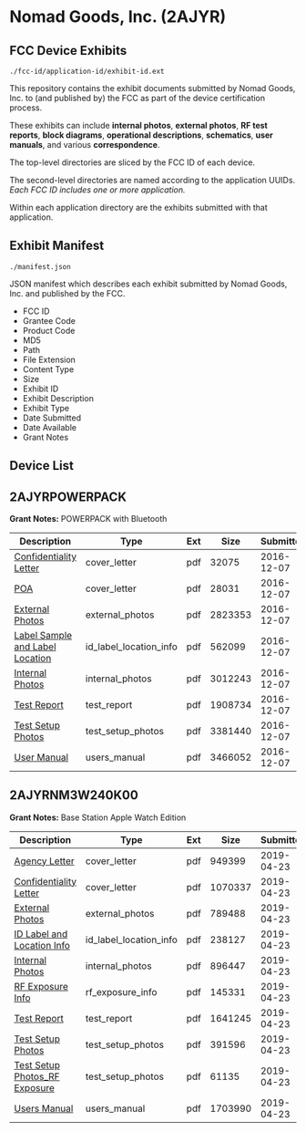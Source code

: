# Nomad Goods, Inc. (2AJYR)
## FCC Device Exhibits

```
./fcc-id/application-id/exhibit-id.ext
```

This repository contains the exhibit documents submitted by Nomad Goods, Inc. to (and published by) the FCC as part of the device certification process.

These exhibits can include **internal photos**, **external photos**, **RF test reports**, **block diagrams**, **operational descriptions**, **schematics**, **user manuals**, and various **correspondence**.

The top-level directories are sliced by the FCC ID of each device.

The second-level directories are named according to the application UUIDs. *Each FCC ID includes one or more application.*

Within each application directory are the exhibits submitted with that application. 

## Exhibit Manifest

```
./manifest.json
```

JSON manifest which describes each exhibit submitted by Nomad Goods, Inc. and published by the FCC.

- FCC ID
- Grantee Code
- Product Code
- MD5
- Path
- File Extension
- Content Type
- Size
- Exhibit ID
- Exhibit Description
- Exhibit Type
- Date Submitted
- Date Available
- Grant Notes

## Device List
## 2AJYRPOWERPACK
**Grant Notes:** POWERPACK with Bluetooth

| Description | Type | Ext | Size | Submitted | Available |
| ----------- | ---- | --- | ---- | --------- | --------- |
| [Confidentiality Letter](2AJYRPOWERPACK/7dc11cab64f8623285c45702eacdd1c2/3220464.pdf) | cover_letter | pdf | 32075 | 2016-12-07 | 2016-12-07 |
| [POA](2AJYRPOWERPACK/7dc11cab64f8623285c45702eacdd1c2/3220465.pdf) | cover_letter | pdf | 28031 | 2016-12-07 | 2016-12-07 |
| [External Photos](2AJYRPOWERPACK/7dc11cab64f8623285c45702eacdd1c2/3220463.pdf) | external_photos | pdf | 2823353 | 2016-12-07 | 2016-12-07 |
| [Label Sample and Label Location](2AJYRPOWERPACK/7dc11cab64f8623285c45702eacdd1c2/3220467.pdf) | id_label_location_info | pdf | 562099 | 2016-12-07 | 2016-12-07 |
| [Internal Photos](2AJYRPOWERPACK/7dc11cab64f8623285c45702eacdd1c2/3220466.pdf) | internal_photos | pdf | 3012243 | 2016-12-07 | 2016-12-07 |
| [Test Report](2AJYRPOWERPACK/7dc11cab64f8623285c45702eacdd1c2/3220470.pdf) | test_report | pdf | 1908734 | 2016-12-07 | 2016-12-07 |
| [Test Setup Photos](2AJYRPOWERPACK/7dc11cab64f8623285c45702eacdd1c2/3220468.pdf) | test_setup_photos | pdf | 3381440 | 2016-12-07 | 2016-12-07 |
| [User Manual](2AJYRPOWERPACK/7dc11cab64f8623285c45702eacdd1c2/3220469.pdf) | users_manual | pdf | 3466052 | 2016-12-07 | 2016-12-07 |
## 2AJYRNM3W240K00
**Grant Notes:** Base Station Apple Watch Edition

| Description | Type | Ext | Size | Submitted | Available |
| ----------- | ---- | --- | ---- | --------- | --------- |
| [Agency Letter](2AJYRNM3W240K00/696b9d0209da33289bc8807fa681d644/4249711.pdf) | cover_letter | pdf | 949399 | 2019-04-23 | 2019-05-22 |
| [Confidentiality Letter](2AJYRNM3W240K00/696b9d0209da33289bc8807fa681d644/4249712.pdf) | cover_letter | pdf | 1070337 | 2019-04-23 | 2019-05-22 |
| [External Photos](2AJYRNM3W240K00/696b9d0209da33289bc8807fa681d644/4249717.pdf) | external_photos | pdf | 789488 | 2019-04-23 | 2019-10-20 |
| [ID Label and Location Info](2AJYRNM3W240K00/696b9d0209da33289bc8807fa681d644/4249722.pdf) | id_label_location_info | pdf | 238127 | 2019-04-23 | 2019-05-22 |
| [Internal Photos](2AJYRNM3W240K00/696b9d0209da33289bc8807fa681d644/4249718.pdf) | internal_photos | pdf | 896447 | 2019-04-23 | 2019-10-20 |
| [RF Exposure Info](2AJYRNM3W240K00/696b9d0209da33289bc8807fa681d644/4249723.pdf) | rf_exposure_info | pdf | 145331 | 2019-04-23 | 2019-05-22 |
| [Test Report](2AJYRNM3W240K00/696b9d0209da33289bc8807fa681d644/4249724.pdf) | test_report | pdf | 1641245 | 2019-04-23 | 2019-05-22 |
| [Test Setup Photos](2AJYRNM3W240K00/696b9d0209da33289bc8807fa681d644/4249719.pdf) | test_setup_photos | pdf | 391596 | 2019-04-23 | 2019-10-20 |
| [Test Setup Photos_RF Exposure](2AJYRNM3W240K00/696b9d0209da33289bc8807fa681d644/4249720.pdf) | test_setup_photos | pdf | 61135 | 2019-04-23 | 2019-10-20 |
| [Users Manual](2AJYRNM3W240K00/696b9d0209da33289bc8807fa681d644/4249721.pdf) | users_manual | pdf | 1703990 | 2019-04-23 | 2019-10-20 |
